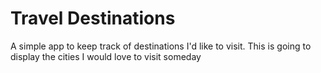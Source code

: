 # Travel Destinations

A simple app to keep track of destinations I'd like to visit.
This is going to display the cities I would love to visit someday
